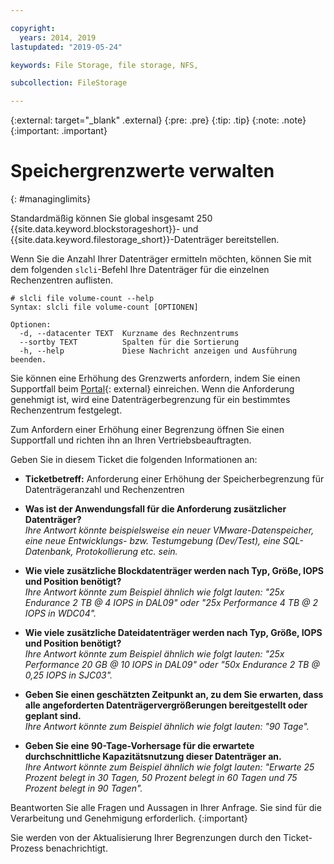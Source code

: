 ```yaml
---

copyright:
  years: 2014, 2019
lastupdated: "2019-05-24"

keywords: File Storage, file storage, NFS,

subcollection: FileStorage

---
```

{:external: target="_blank" .external}
{:pre: .pre}
{:tip: .tip}
{:note: .note}
{:important: .important}

# Speichergrenzwerte verwalten
{: #managinglimits}

Standardmäßig können Sie global insgesamt 250 {{site.data.keyword.blockstorageshort}}- und {{site.data.keyword.filestorage_short}}-Datenträger bereitstellen.

Wenn Sie die Anzahl Ihrer Datenträger ermitteln möchten, können Sie mit dem folgenden `slcli`-Befehl Ihre Datenträger für die einzelnen Rechenzentren auflisten.
```
# slcli file volume-count --help
Syntax: slcli file volume-count [OPTIONEN]

Optionen:
  -d, --datacenter TEXT  Kurzname des Rechnzentrums
  --sortby TEXT          Spalten für die Sortierung
  -h, --help             Diese Nachricht anzeigen und Ausführung beenden.
```

Sie können eine Erhöhung des Grenzwerts anfordern, indem Sie einen Supportfall beim [Portal](https://cloud.ibm.com/unifiedsupport/cases/add){: external} einreichen. Wenn die Anforderung genehmigt ist, wird eine Datenträgerbegrenzung für ein bestimmtes Rechenzentrum festgelegt.

Zum Anfordern einer Erhöhung einer Begrenzung öffnen Sie einen Supportfall und richten ihn an Ihren Vertriebsbeauftragten.

Geben Sie in diesem Ticket die folgenden Informationen an:

- **Ticketbetreff:** Anforderung einer Erhöhung der Speicherbegrenzung für Datenträgeranzahl und Rechenzentren

- **Was ist der Anwendungsfall für die Anforderung zusätzlicher Datenträger?** <br />
*Ihre Antwort könnte beispielsweise ein neuer VMware-Datenspeicher, eine neue Entwicklungs- bzw. Testumgebung (Dev/Test), eine SQL-Datenbank, Protokollierung etc. sein.*

- **Wie viele zusätzliche Blockdatenträger werden nach Typ, Größe, IOPS und Position benötigt?** <br />
*Ihre Antwort könnte zum Beispiel ähnlich wie folgt lauten: "25x Endurance 2 TB @ 4 IOPS in DAL09" oder "25x Performance 4 TB @ 2 IOPS in WDC04".*

- **Wie viele zusätzliche Dateidatenträger werden nach Typ, Größe, IOPS und Position benötigt?** <br />
*Ihre Antwort könnte zum Beispiel ähnlich wie folgt lauten: "25x Performance 20 GB @ 10 IOPS in DAL09" oder "50x Endurance 2 TB @ 0,25 IOPS in SJC03".*

- **Geben Sie einen geschätzten Zeitpunkt an, zu dem Sie erwarten, dass alle angeforderten Datenträgervergrößerungen bereitgestellt oder geplant sind.** <br />
 *Ihre Antwort könnte zum Beispiel ähnlich wie folgt lauten: "90 Tage".*

- **Geben Sie eine 90-Tage-Vorhersage für die erwartete durchschnittliche Kapazitätsnutzung dieser Datenträger an.** <br />
*Ihre Antwort könnte zum Beispiel ähnlich wie folgt lauten: "Erwarte 25 Prozent belegt in 30 Tagen, 50 Prozent belegt in 60 Tagen und 75 Prozent belegt in 90 Tagen".*

Beantworten Sie alle Fragen und Aussagen in Ihrer Anfrage. Sie sind für die Verarbeitung und Genehmigung erforderlich.
{:important}

Sie werden von der Aktualisierung Ihrer Begrenzungen durch den Ticket-Prozess benachrichtigt.
